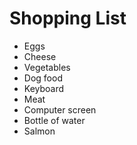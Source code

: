 # Shopping List

- Eggs
- Cheese
- Vegetables
- Dog food
- Keyboard
- Meat
- Computer screen
- Bottle of water
- Salmon
